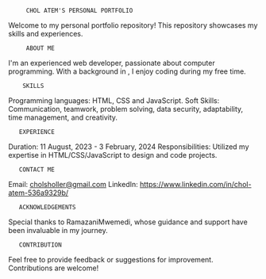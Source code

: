          CHOL ATEM'S PERSONAL PORTFOLIO
Welcome to my personal portfolio repository! This repository showcases my skills and experiences.

         ABOUT ME
I'm an experienced web developer, passionate about computer programming. With a background in , I enjoy coding during my free time. 

        SKILLS
Programming languages: HTML, CSS and JavaScript.
Soft Skills: Communication, teamwork, problem solving, data security, adaptability, time management, and creativity.

       EXPERIENCE
Duration: 11 August, 2023 - 3 February, 2024
Responsibilities: Utilized my expertise in HTML/CSS/JavaScript to design and code projects.

       CONTACT ME
Email: cholsholler@gmail.com
LinkedIn: https://www.linkedin.com/in/chol-atem-536a9329b/

       ACKNOWLEDGEMENTS
Special thanks to RamazaniMwemedi, whose guidance and support have been invaluable in my journey.

       CONTRIBUTION
Feel free to provide feedback or suggestions for improvement. Contributions are welcome!

